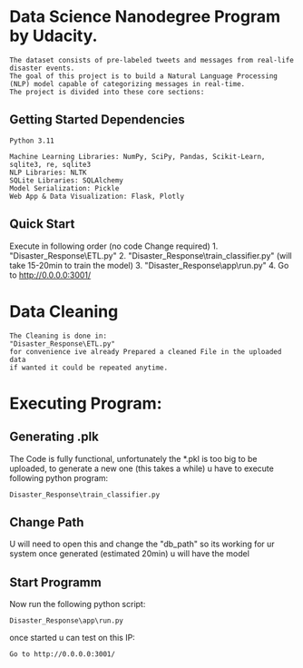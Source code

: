 # Data Science Nanodegree Program by Udacity. 
    The dataset consists of pre-labeled tweets and messages from real-life disaster events. 
    The goal of this project is to build a Natural Language Processing (NLP) model capable of categorizing messages in real-time. 
    The project is divided into these core sections: 
    

## Getting Started Dependencies

    Python 3.11

    Machine Learning Libraries: NumPy, SciPy, Pandas, Scikit-Learn, sqlite3, re, sqlite3
    NLP Libraries: NLTK
    SQLite Libraries: SQLAlchemy
    Model Serialization: Pickle
    Web App & Data Visualization: Flask, Plotly




## Quick Start

Execute in following order (no code Change required)
    1. "Disaster_Response\ETL.py"
    2. "Disaster_Response\train_classifier.py" (will take 15-20min to train the model)
    3. "Disaster_Response\app\run.py"
    4. Go to http://0.0.0.0:3001/






# Data Cleaning

    The Cleaning is done in: 
    "Disaster_Response\ETL.py"
    for convenience ive already Prepared a cleaned File in the uploaded data
    if wanted it could be repeated anytime.
    


# Executing Program:

## Generating .plk

The Code is fully functional, unfortunately the *.pkl is too big to be uploaded,
to generate a new one (this takes a while) u have to execute following python program:

    Disaster_Response\train_classifier.py

## Change Path

U will need to open this and change the "db_path" so its working for ur system
once generated (estimated 20min) u will have the model



## Start Programm

Now run the following python script:
    
    Disaster_Response\app\run.py

once started u can test on this IP:

    Go to http://0.0.0.0:3001/
